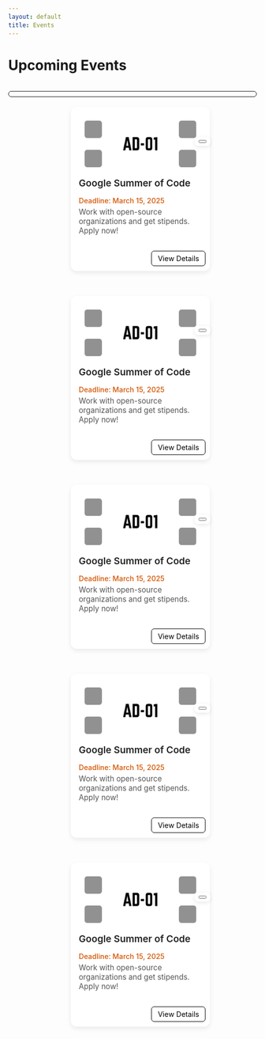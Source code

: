 ```yaml
---
layout: default
title: Events
---
```


<!-- <meta charset="UTF-8">
  <meta name="viewport" content="width=device-width, initial-scale=1.0">
  <link rel="stylesheet" href="https://cdnjs.cloudflare.com/ajax/libs/font-awesome/6.5.0/css/all.min.css?" />
  <link rel="stylesheet" href="/assets/css/semester.css">
  <link rel="stylesheet" href="/assets/css/subject.css">
  <link rel="stylesheet" href="/assets/css/breadcrumb.css">
  <link rel="stylesheet" href="/assets/css/content.css"> -->

<style>

  /* Container for all cards */
  .events-container {
    display: grid;
    grid-template-columns: repeat(auto-fill, 250px);
    justify-content: center;
    gap: 20px;
    padding: 5px 20px;
  }


  .event-card {
    background: #fff;
    border-radius: 12px;
    padding: 16px;
    box-shadow: 0 4px 8px rgba(0, 0, 0, 0.1);
    margin: 12px 0;
    display: flex;
    flex-direction: column;
    gap: 8px;
    transition: transform 0.2s ease, box-shadow 0.2s ease;
    width: 100%;
    height: 300px;
  }

  .event-card:hover {
    transform: translateY(-3px);
    box-shadow: 0 6px 12px rgba(0, 0, 0, 0.15);
  }

  .event-title {
    font-size: 1.1rem;
    font-weight: 600;
    color: #333;
    margin: 0;
  }

  .event-date {
    font-size: 0.9rem;
    color: #777;
    margin: 0;
  }

  .event-desc {
    font-size: 0.95rem;
    color: #555;
    margin: 0 0 8px 0;
  }

  .event-btn {
    align-self: flex-start;
    background: #ffffff;
    color: #000000;
    text-decoration: none;
    padding: 6px 12px;
    border-radius: 6px;
    font-size: 0.9rem;
    transition: background 0.2s ease;
    position: absolute;
    right: 9px;
    bottom: 10px;
    border: 1px solid black;
  }

  .event-btn1 {
    align-self: flex-start;
    background: #ffffff;
    color: #000000;
    text-decoration: none;
    padding: 6px 12px;
    border-radius: 6px;
    font-size: 0.9rem;
    transition: background 0.2s ease;
    position: absolute;
    right: 9px;
    bottom: 50px;
    border: 1px solid black;
  }

  .event-btn:hover {
    background: #000000;
    color: #ffffff;
  }

  .event-card {
    background: #fff;
    border-radius: 12px;
    box-shadow: 0 4px 10px rgba(0, 0, 0, 0.08);
    padding: 16px;
    position: relative;
    margin: 15px 0;
    transition: transform 0.2s ease, box-shadow 0.2s ease;
  }

  .event-card:hover {
    transform: translateY(-3px);
    box-shadow: 0 6px 14px rgba(0, 0, 0, 0.12);
  }

  .event-title {
    font-size: 1.2rem;
    font-weight: 600;
    margin-bottom: 15px;
    color: #222;
  }

  .event-desc {
    font-size: 0.95rem;
    color: #555;
    margin-bottom: 10px;
  }

  .event-date {
    font-size: 0.9rem;
    font-weight: 500;
    color: #d35400;
    margin-bottom: 5px;
    /* Leaves space for buttons */
  }

  .card-actions {
    position: absolute;
    bottom: 12px;
    left: 16px;
    right: 16px;
    display: flex;
    justify-content: space-between;
  }

  .btn-open,
  .btn-share {
    background: #007bff;
    color: #fff;
    padding: 8px 14px;
    font-size: 0.85rem;
    border: none;
    border-radius: 6px;
    cursor: pointer;
    text-decoration: none;
    transition: background 0.2s ease;
  }

  .btn-open:hover {
    background: #0056b3;
  }

  .btn-share {
    background: #28a745;
  }

  .btn-share:hover {
    background: #1e7e34;
  }

  .share-group {
    position: absolute;
    right: -1px;
    bottom: 253px;
    display: flex;
    gap: 6px;
    background: rgba(255, 255, 255, 0.9);
    padding: 6px 8px;
    border-radius: 8px;
    box-shadow: 0 2px 8px rgba(0, 0, 0, 0.1);
    z-index: 2;
  }

  .main-content {
    padding: 75px 70px 80px 10px;
}

  @media (max-width: 677px) {
    .events-container {
      gap: 0px;
      grid-template-columns: repeat(auto-fill, 350px);
    }

        .main-content {
        padding: 80px 10px 80px 10px;
    }

  }
</style>


  <h1>Upcoming Events</h1><br>

<div style="border: 1px solid; border-radius: 15px; padding: 5px;">
  <center><div class='onesignal-customlink-container'></div></center>
</div>

  <div class="events-container">
    <div class="event-card">
    <img class="event-thumb" src="/assets/images/1.png" alt="Event Thumbnail">
    <div class="event-info">
      <h3 class="event-title">Google Summer of Code</h3>
      <p class="event-date">Deadline: March 15, 2025</p>
      <p class="event-desc">Work with open-source organizations and get stipends. Apply now!</p>
    </div>
    <a href="https://summerofcode.withgoogle.com/" target="_blank" class="event-btn">View Details</a>
    <div class="share-group">
      <button class="share-btn" data-url="#" title="Share Link">
        <i class="fa-solid fa-arrow-up-from-bracket"></i>
      </button>
    </div>
  </div>

  <div class="event-card">
    <img class="event-thumb" src="/assets/images/1.png" alt="Event Thumbnail">
    <div class="event-info">
      <h3 class="event-title">Google Summer of Code</h3>
      <p class="event-date">Deadline: March 15, 2025</p>
      <p class="event-desc">Work with open-source organizations and get stipends. Apply now!</p>
    </div>
    <a href="https://summerofcode.withgoogle.com/" target="_blank" class="event-btn">View Details</a>
    <div class="share-group">
      <button class="share-btn" data-url="#" title="Share Link">
        <i class="fa-solid fa-arrow-up-from-bracket"></i>
      </button>
    </div>
  </div>

  <div class="event-card">
    <img class="event-thumb" src="/assets/images/1.png" alt="Event Thumbnail">
    <div class="event-info">
      <h3 class="event-title">Google Summer of Code</h3>
      <p class="event-date">Deadline: March 15, 2025</p>
      <p class="event-desc">Work with open-source organizations and get stipends. Apply now!</p>
    </div>
    <a href="https://summerofcode.withgoogle.com/" target="_blank" class="event-btn">View Details</a>
    <div class="share-group">
      <button class="share-btn" data-url="#" title="Share Link">
        <i class="fa-solid fa-arrow-up-from-bracket"></i>
      </button>
    </div>
  </div>

  <div class="event-card">
    <img class="event-thumb" src="/assets/images/1.png" alt="Event Thumbnail">
    <div class="event-info">
      <h3 class="event-title">Google Summer of Code</h3>
      <p class="event-date">Deadline: March 15, 2025</p>
      <p class="event-desc">Work with open-source organizations and get stipends. Apply now!</p>
    </div>
    <a href="https://summerofcode.withgoogle.com/" target="_blank" class="event-btn">View Details</a>
    <div class="share-group">
      <button class="share-btn" data-url="#" title="Share Link">
        <i class="fa-solid fa-arrow-up-from-bracket"></i>
      </button>
    </div>
  </div>

  <div class="event-card">
    <img class="event-thumb" src="/assets/images/1.png" alt="Event Thumbnail">
    <div class="event-info">
      <h3 class="event-title">Google Summer of Code</h3>
      <p class="event-date">Deadline: March 15, 2025</p>
      <p class="event-desc">Work with open-source organizations and get stipends. Apply now!</p>
    </div>
    <a href="https://summerofcode.withgoogle.com/" target="_blank" class="event-btn">View Details</a>
    <div class="share-group">
      <button class="share-btn" data-url="#" title="Share Link">
        <i class="fa-solid fa-arrow-up-from-bracket"></i>
      </button>
    </div>
  </div>

  </div>


  <script>
document.addEventListener("DOMContentLoaded", function () {
  document.querySelectorAll(".share-btn").forEach(btn => {
    btn.addEventListener("click", () => {
      const shareUrl = window.location.origin + btn.getAttribute("data-url");

      if (navigator.share) {
        navigator.share({
          title: "Check this new upcoming event",
          text: "Pune University:",
          url: shareUrl
        }).catch(err => console.error("Sharing failed:", err));
      } else {
        navigator.clipboard.writeText(shareUrl)
          .then(() => alert("Link copied to clipboard!"))
          .catch(() => alert("Failed to copy link"));
      }
    });
  });
});
</script>